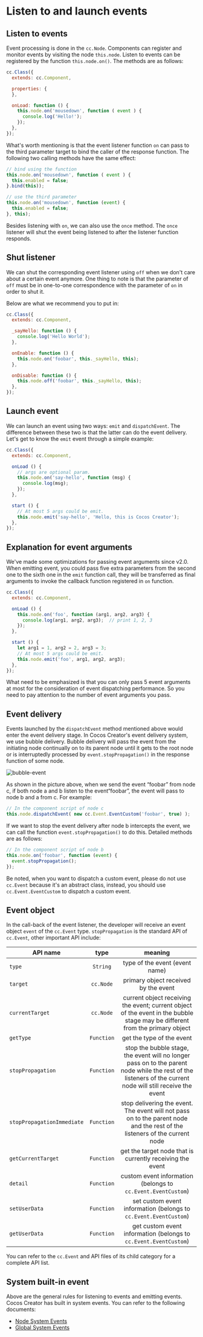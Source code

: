 # Listen to and launch events

## Listen to events

Event processing is done in the `cc.Node`. Components can register and monitor events by visiting the node `this.node`. Listen to events can be registered by the function `this.node.on()`. The methods are as follows:

```javascript
cc.Class({
  extends: cc.Component,

  properties: {
  },

  onLoad: function () {
    this.node.on('mousedown', function ( event ) {
      console.log('Hello!');
    });
  },
});
```

What's worth mentioning is that the event listener function `on` can pass to the third parameter target to bind the caller of the response function. The following two calling methods have the same effect:

```javascript
// bind using the function
this.node.on('mousedown', function ( event ) {
  this.enabled = false;
}.bind(this));

// use the third parameter
this.node.on('mousedown', function (event) {
  this.enabled = false;
}, this);
```

Besides listening with `on`, we can also use the `once` method. The `once` listener will shut the event being listened to after the listener function responds.

## Shut listener

We can shut the corresponding event listener using `off` when we don't care about a certain event anymore. One thing to note is that the parameter of `off` must be in one-to-one correspondence with the parameter of `on` in order to shut it.

Below are what we recommend you to put in:

```javascript
cc.Class({
  extends: cc.Component,

  _sayHello: function () {
    console.log('Hello World');
  },

  onEnable: function () {
    this.node.on('foobar', this._sayHello, this);
  },

  onDisable: function () {
    this.node.off('foobar', this._sayHello, this);
  },
});
```

## Launch event

We can launch an event using two ways: `emit` and `dispatchEvent`. The difference between these two is that the latter can do the event delivery. Let's get to know the `emit` event through a simple example:

```js
cc.Class({
  extends: cc.Component,

  onLoad () {
    // args are optional param.
    this.node.on('say-hello', function (msg) {
      console.log(msg);
    });
  },

  start () {
    // At most 5 args could be emit.
    this.node.emit('say-hello', 'Hello, this is Cocos Creator');
  },
});
```

## Explanation for event arguments

We've made some optimizations for passing event arguments since v2.0.  
When emitting event, you could pass five extra parameters from the second one to the sixth one in the `emit` function call, they will be transferred as final arguments to invoke the callback function registered in `on` function.

```js
cc.Class({
  extends: cc.Component,

  onLoad () {
    this.node.on('foo', function (arg1, arg2, arg3) {
      console.log(arg1, arg2, arg3);  // print 1, 2, 3
    });
  },

  start () {
    let arg1 = 1, arg2 = 2, arg3 = 3;
    // At most 5 args could be emit.
    this.node.emit('foo', arg1, arg2, arg3);
  },
});
```

What need to be emphasized is that you can only pass 5 event arguments at most for the consideration of event dispatching performance. So you need to pay attention to the number of event arguments you pass.

## Event delivery

Events launched by the `dispatchEvent` method mentioned above would enter the event delivery stage. In Cocos Creator's event delivery system, we use bubble delivery. Bubble delivery will pass the event from the initiating node continually on to its parent node until it gets to the root node or is interruptedly processed by `event.stopPropagation()` in the response function of some node.

![bubble-event](assets/bubble-event.png)

As shown in the picture above, when we send the event “foobar” from node c, if both node a and b listen to the event“foobar”, the event will pass to node b and a from c. For example:

```javascript
// In the component script of node c
this.node.dispatchEvent( new cc.Event.EventCustom('foobar', true) );
```

If we want to stop the event delivery after node b intercepts the event, we can call the function `event.stopPropagation()` to do this. Detailed methods are as follows:

```javascript
// In the component script of node b
this.node.on('foobar', function (event) {
  event.stopPropagation();
});
```

Be noted, when you want to dispatch a custom event, please do not use `cc.Event` because it's an abstract class, instead, you should use `cc.Event.EventCustom` to dispatch a custom event.

## Event object

In the call-back of the event listener, the developer will receive an event object `event` of the `cc.Event` type. `stopPropagation` is the standard API of `cc.Event`, other important API include:

| API name | type | meaning |
| ------ |:---:|:---:|
| `type` | `String` | type of the event (event name) |
| `target` | `cc.Node` | primary object received by the event |
| `currentTarget` | `cc.Node` | current object receiving the event; current object of the event in the bubble stage may be different from the primary object |
| `getType` | `Function` | get the type of the event |
| `stopPropagation` | `Function` | stop the bubble stage, the event will no longer pass on to the parent node while the rest of the listeners of the current node will still receive the event |
| `stopPropagationImmediate` | `Function` | stop delivering the event. The event will not pass on to the parent node and the rest of the listeners of the current node |
| `getCurrentTarget` | `Function` | get the target node that is currently receiving the event |
| `detail` | `Function` | custom event information (belongs to `cc.Event.EventCustom`) |
| `setUserData` | `Function` | set custom event information (belongs to `cc.Event.EventCustom`) |
| `getUserData` | `Function` | get custom event information (belongs to `cc.Event.EventCustom`) |

You can refer to the `cc.Event` and API files of its child category for a complete API list.

## System built-in event

Above are the general rules for listening to events and emitting events. Cocos Creator has built in system events. You can refer to the following documents:

- [Node System Events](./internal-events.md)
- [Global System Events](./player-controls.md)
